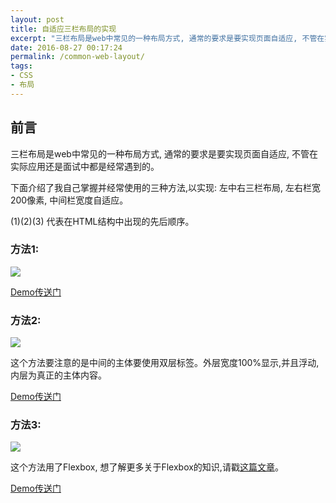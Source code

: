```yaml
---
layout: post
title: 自适应三栏布局的实现
excerpt: "三栏布局是web中常见的一种布局方式, 通常的要求是要实现页面自适应, 不管在实际应用还是面试中都是经常遇到的,本文介绍了我自己掌握并经常使用的三种方法。"
date: 2016-08-27 00:17:24
permalink: /common-web-layout/
tags:
- CSS
- 布局
---
```


## 前言

三栏布局是web中常见的一种布局方式, 通常的要求是要实现页面自适应, 不管在实际应用还是面试中都是经常遇到的。

下面介绍了我自己掌握并经常使用的三种方法,以实现: 左中右三栏布局, 左右栏宽200像素, 中间栏宽度自适应。

(1)(2)(3) 代表在HTML结构中出现的先后顺序。

### 方法1:

![](http://ocd7f3wcw.bkt.clouddn.com/Screen%20Shot%202016-08-28%20at%202.13.48%20PM.png)

[Demo传送门](http://codepen.io/lancebiu/pen/RRXLEE)

### 方法2:

![](http://ocd7f3wcw.bkt.clouddn.com/Screen%20Shot%202016-08-28%20at%202.13.15%20PM.png)

这个方法要注意的是中间的主体要使用双层标签。外层宽度100%显示,并且浮动,内层为真正的主体内容。

[Demo传送门](http://codepen.io/lancebiu/pen/EyqwBo)

### 方法3:

![](http://ocd7f3wcw.bkt.clouddn.com/Screen%20Shot%202016-08-28%20at%202.52.05%20PM.png)

这个方法用了Flexbox, 想了解更多关于Flexbox的知识,请戳[这篇文章](https://css-tricks.com/snippets/css/a-guide-to-flexbox/)。

[Demo传送门](http://codepen.io/lancebiu/pen/GqVONK)